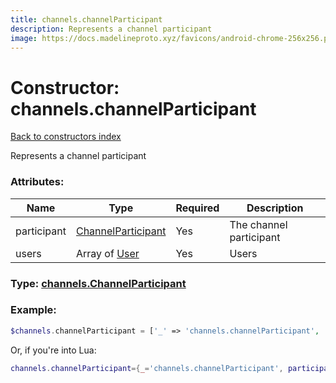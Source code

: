 ```yaml
---
title: channels.channelParticipant
description: Represents a channel participant
image: https://docs.madelineproto.xyz/favicons/android-chrome-256x256.png
---
```

# Constructor: channels.channelParticipant  
[Back to constructors index](index.md)



Represents a channel participant

### Attributes:

| Name     |    Type       | Required | Description |
|----------|---------------|----------|-------------|
|participant|[ChannelParticipant](../types/ChannelParticipant.md) | Yes|The channel participant|
|users|Array of [User](../types/User.md) | Yes|Users|



### Type: [channels.ChannelParticipant](../types/channels.ChannelParticipant.md)


### Example:

```php
$channels.channelParticipant = ['_' => 'channels.channelParticipant', 'participant' => ChannelParticipant, 'users' => [User, User]];
```  


Or, if you're into Lua:

```lua
channels.channelParticipant={_='channels.channelParticipant', participant=ChannelParticipant, users={User}}

```


